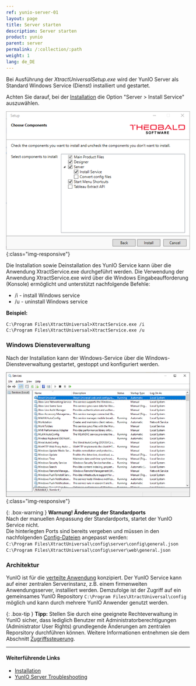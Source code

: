 ```yaml
---
ref: yunio-server-01
layout: page
title: Server starten
description: Server starten
product: yunio
parent: server
permalink: /:collection/:path
weight: 1
lang: de_DE
---
```


Bei Ausführung der *XtractUniversalSetup.exe* wird der YunIO Server als Standard Windows Service (Dienst) installiert und gestartet.

Achten Sie darauf, bei der [Installation](../einfuehrung/installation-und-update) die Option "Server > Install Service" auszuwählen.

![Services-Install](/img/content/xu/XU_Setup_3.png){:class="img-responsive"}

Die Installation sowie Deinstallation des YunIO Service kann über die Anwendung XtractService.exe durchgeführt werden.
Die Verwendung der Anwendung XtractService.exe wird über die Windows Eingabeaufforderung (Konsole) ermöglicht und unterstützt nachfolgende Befehle:

- /i - install Windows service
- /u - uninstall Windows service

**Beispiel:**
```
C:\Program Files\XtractUniversal>XtractService.exe /i
C:\Program Files\XtractUniversal>XtractService.exe /u
```

### Windows Diensteverwaltung

Nach der Installation kann der Windows-Service über die Windows-Diensteverwaltung gestartet, gestoppt und konfiguriert werden.

![Services-Start-Server](/img/content/Services-Start-Server.png){:class="img-responsive"}


{: .box-warning }
**Warnung! Änderung der Standardports**<br>
Nach der manuellen Anpassung der Standardports, startet der YunIO Service nicht.<br>
Die hinterlegten Ports sind bereits vergeben und müssen in den nachfolgenden [Config-Dateien](./ports) angepasst werden:<br>
`C:\Program Files\XtractUniversal\config\server\config\general.json`<br>
`C:\Program Files\XtractUniversal\config\server\web\general.json`

### Architektur

YunIO ist für die [verteilte Anwendung](../einfuehrung#grundfunktionalit%C3%A4t---architektur) konzipiert. Der YunIO Service kann auf einer zentralen Serverinstanz, z.B. einem firmenweiten Anwendungsserver, installiert werden.
Demzufolge ist der Zugriff auf ein gemeinsames YunIO Repository `C:\Program Files\XtractUniversal\config` möglich und kann durch mehrere YunIO Anwender genutzt werden.

{: .box-tip }
**Tipp:** Stellen Sie durch eine geeignete Rechteverwaltung in YunIO sicher, dass lediglich Benutzer mit Administratorberechtigungen (Administrator User Rights) grundlegende Änderungen am zentralen Reporsitory durchführen können. Weitere Informationen entnehmen sie dem Abschnitt [Zugriffssteuerung](../sicherheit/zugriffsverwaltung).

*****
#### Weiterführende Links
- [Installation](../einfuehrung/installation-und-update)
- [YunIO Server Troubleshooting](https://kb.theobald-software.com/troubleshooting/xu_windows_service_not_running)


